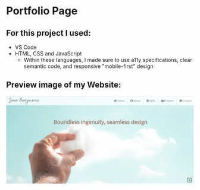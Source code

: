 # Portfolio Page

## For this project I used:
- VS Code
- HTML, CSS and JavaScript
    - Within these languages, I made sure to use a11y specifications, clear semantic code, and responsive "mobile-first" design

## Preview image of my Website:

![Jose's Portfolio Page](/images/portfolio-page-app-image.png "Jose's Portfolio Page")


